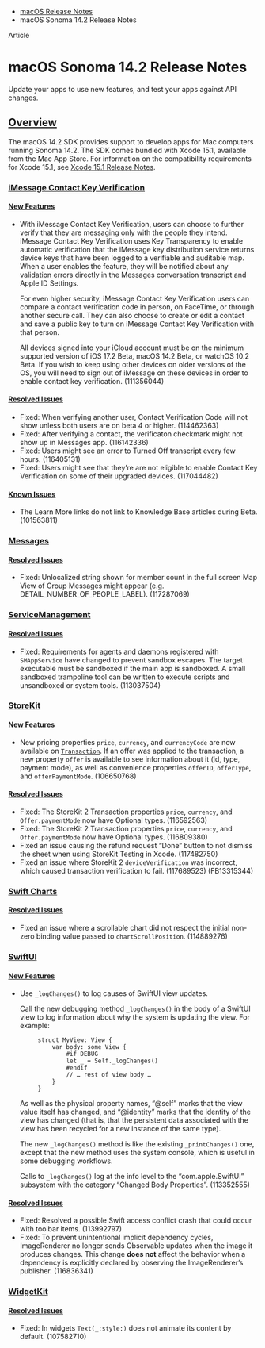 - [macOS Release Notes](https://developer.apple.com/documentation/macos-release-notes)
- macOS Sonoma 14.2 Release Notes

Article

# macOS Sonoma 14.2 Release Notes

Update your apps to use new features, and test your apps against API changes.

## [Overview](https://developer.apple.com/documentation/macos-release-notes/macos-14_2-release-notes#Overview)

The macOS 14.2 SDK provides support to develop apps for Mac computers running Sonoma 14.2. The SDK comes bundled with Xcode 15.1, available from the Mac App Store. For information on the compatibility requirements for Xcode 15.1, see [Xcode 15.1 Release Notes](https://developer.apple.com/documentation/Xcode-Release-Notes/xcode-15_1-release-notes).

### [iMessage Contact Key Verification](https://developer.apple.com/documentation/macos-release-notes/macos-14_2-release-notes#iMessage-Contact-Key-Verification)

#### [New Features](https://developer.apple.com/documentation/macos-release-notes/macos-14_2-release-notes#New-Features)

- With iMessage Contact Key Verification, users can choose to further verify that they are messaging only with the people they intend. iMessage Contact Key Verification uses Key Transparency to enable automatic verification that the iMessage key distribution service returns device keys that have been logged to a verifiable and auditable map. When a user enables the feature, they will be notified about any validation errors directly in the Messages conversation transcript and Apple ID Settings.

  For even higher security, iMessage Contact Key Verification users can compare a contact verification code in person, on FaceTime, or through another secure call. They can also choose to create or edit a contact and save a public key to turn on iMessage Contact Key Verification with that person.

  All devices signed into your iCloud account must be on the minimum supported version of iOS 17.2 Beta, macOS 14.2 Beta, or watchOS 10.2 Beta. If you wish to keep using other devices on older versions of the OS, you will need to sign out of iMessage on these devices in order to enable contact key verification. (111356044)

#### [Resolved Issues](https://developer.apple.com/documentation/macos-release-notes/macos-14_2-release-notes#Resolved-Issues)

- Fixed: When verifying another user, Contact Verification Code will not show unless both users are on beta 4 or higher. (114462363)
- Fixed: After verifying a contact, the verificaton checkmark might not show up in Messages app. (116142336)
- Fixed: Users might see an error to Turned Off transcript every few hours. (116405131)
- Fixed: Users might see that they’re are not eligible to enable Contact Key Verification on some of their upgraded devices. (117044482)

#### [Known Issues](https://developer.apple.com/documentation/macos-release-notes/macos-14_2-release-notes#Known-Issues)

- The Learn More links do not link to Knowledge Base articles during Beta. (101563811)

### [Messages](https://developer.apple.com/documentation/macos-release-notes/macos-14_2-release-notes#Messages)

#### [Resolved Issues](https://developer.apple.com/documentation/macos-release-notes/macos-14_2-release-notes#Resolved-Issues)

- Fixed: Unlocalized string shown for member count in the full screen Map View of Group Messages might appear (e.g. DETAIL\_NUMBER\_OF\_PEOPLE\_LABEL). (117287069)

### [ServiceManagement](https://developer.apple.com/documentation/macos-release-notes/macos-14_2-release-notes#ServiceManagement)

#### [Resolved Issues](https://developer.apple.com/documentation/macos-release-notes/macos-14_2-release-notes#Resolved-Issues)

- Fixed: Requirements for agents and daemons registered with `SMAppService` have changed to prevent sandbox escapes. The target executable must be sandboxed if the main app is sandboxed. A small sandboxed trampoline tool can be written to execute scripts and unsandboxed or system tools. (113037504)

### [StoreKit](https://developer.apple.com/documentation/macos-release-notes/macos-14_2-release-notes#StoreKit)

#### [New Features](https://developer.apple.com/documentation/macos-release-notes/macos-14_2-release-notes#New-Features)

- New pricing properties `price`, `currency`, and `currencyCode` are now available on [`Transaction`](https://developer.apple.com/documentation/storekit/transaction). If an offer was applied to the transaction, a new property `offer` is available to see information about it (id, type, payment mode), as well as convenience properties `offerID`, `offerType`, and `offerPaymentMode`. (106650768)

#### [Resolved Issues](https://developer.apple.com/documentation/macos-release-notes/macos-14_2-release-notes#Resolved-Issues)

- Fixed: The StoreKit 2 Transaction properties `price`, `currency`, and `Offer.paymentMode` now have Optional types. (116592563)
- Fixed: The StoreKit 2 Transaction properties `price`, `currency`, and `Offer.paymentMode` now have Optional types. (116809380)
- Fixed an issue causing the refund request “Done” button to not dismiss the sheet when using StoreKit Testing in Xcode. (117482750)
- Fixed an issue where StoreKit 2 `deviceVerification` was incorrect, which caused transaction verification to fail. (117689523) (FB13315344)

### [Swift Charts](https://developer.apple.com/documentation/macos-release-notes/macos-14_2-release-notes#Swift-Charts)

#### [Resolved Issues](https://developer.apple.com/documentation/macos-release-notes/macos-14_2-release-notes#Resolved-Issues)

- Fixed an issue where a scrollable chart did not respect the initial non-zero binding value passed to `chartScrollPosition`. (114889276)

### [SwiftUI](https://developer.apple.com/documentation/macos-release-notes/macos-14_2-release-notes#SwiftUI)

#### [New Features](https://developer.apple.com/documentation/macos-release-notes/macos-14_2-release-notes#New-Features)

- Use `_logChanges()` to log causes of SwiftUI view updates.

  Call the new debugging method `_logChanges()` in the body of a SwiftUI view to log information about why the system is updating the view. For example:

  ```
       struct MyView: View {
           var body: some View {
               #if DEBUG
               let _ = Self._logChanges()
               #endif
               // … rest of view body …
           }
       }

  ```

  As well as the physical property names, “@self” marks that the view value itself has changed, and “@identity” marks that the identity of the view has changed (that is, that the persistent data associated with the view has been recycled for a new instance of the same type).

  The new `_logChanges()` method is like the existing `_printChanges()` one, except that the new method uses the system console, which is useful in some debugging workflows.

  Calls to `_logChanges()` log at the info level to the “com.apple.SwiftUI” subsystem with the category “Changed Body Properties”. (113352555)

#### [Resolved Issues](https://developer.apple.com/documentation/macos-release-notes/macos-14_2-release-notes#Resolved-Issues)

- Fixed: Resolved a possible Swift access conflict crash that could occur with toolbar items. (113992797)
- Fixed: To prevent unintentional implicit dependency cycles, ImageRenderer no longer sends Observable updates when the image it produces changes. This change **does not** affect the behavior when a dependency is explicitly declared by observing the ImageRenderer’s publisher. (116836341)

### [WidgetKit](https://developer.apple.com/documentation/macos-release-notes/macos-14_2-release-notes#WidgetKit)

#### [Resolved Issues](https://developer.apple.com/documentation/macos-release-notes/macos-14_2-release-notes#Resolved-Issues)

- Fixed: In widgets `Text(_:style:)` does not animate its content by default. (107582710)
